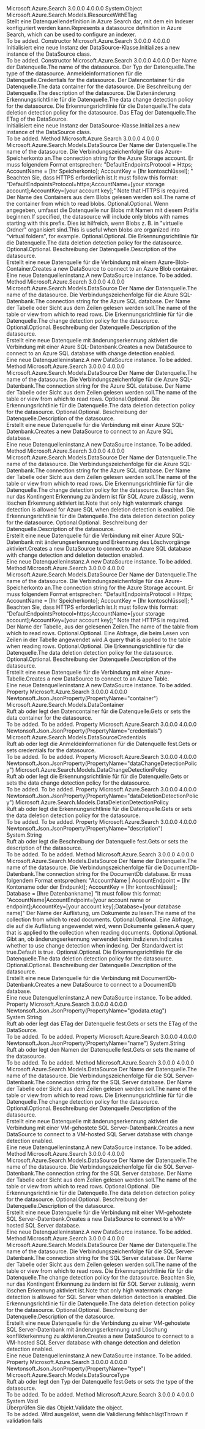 <Type Name="DataSource" FullName="Microsoft.Azure.Search.Models.DataSource">
  <TypeSignature Language="C#" Value="public class DataSource : Microsoft.Azure.Search.Models.IResourceWithETag" />
  <TypeSignature Language="ILAsm" Value=".class public auto ansi beforefieldinit DataSource extends System.Object implements class Microsoft.Azure.Search.Models.IResourceWithETag" />
  <TypeSignature Language="DocId" Value="T:Microsoft.Azure.Search.Models.DataSource" />
  <TypeSignature Language="VB.NET" Value="Public Class DataSource&#xA;Implements IResourceWithETag" />
  <TypeSignature Language="F#" Value="type DataSource = class&#xA;    interface IResourceWithETag" />
  <AssemblyInfo>
    <AssemblyName>Microsoft.Azure.Search</AssemblyName>
    <AssemblyVersion>3.0.0.0</AssemblyVersion>
    <AssemblyVersion>4.0.0.0</AssemblyVersion>
  </AssemblyInfo>
  <Base>
    <BaseTypeName>System.Object</BaseTypeName>
  </Base>
  <Interfaces>
    <Interface>
      <InterfaceName>Microsoft.Azure.Search.Models.IResourceWithETag</InterfaceName>
    </Interface>
  </Interfaces>
  <Docs>
    <summary>
            <span data-ttu-id="09964-101">Stellt eine Datenquellendefinition in Azure Search dar, mit dem ein Indexer konfiguriert werden kann.</span><span class="sxs-lookup"><span data-stu-id="09964-101">Represents a datasource definition in Azure Search, which can be used to configure an indexer.</span></span>
            </summary>
    <remarks>To be added.</remarks>
  </Docs>
  <Members>
    <Member MemberName=".ctor">
      <MemberSignature Language="C#" Value="public DataSource ();" />
      <MemberSignature Language="ILAsm" Value=".method public hidebysig specialname rtspecialname instance void .ctor() cil managed" />
      <MemberSignature Language="DocId" Value="M:Microsoft.Azure.Search.Models.DataSource.#ctor" />
      <MemberSignature Language="VB.NET" Value="Public Sub New ()" />
      <MemberType>Constructor</MemberType>
      <AssemblyInfo>
        <AssemblyName>Microsoft.Azure.Search</AssemblyName>
        <AssemblyVersion>3.0.0.0</AssemblyVersion>
        <AssemblyVersion>4.0.0.0</AssemblyVersion>
      </AssemblyInfo>
      <Parameters />
      <Docs>
        <summary>
            <span data-ttu-id="09964-102">Initialisiert eine neue Instanz der DataSource-Klasse.</span><span class="sxs-lookup"><span data-stu-id="09964-102">Initializes a new instance of the DataSource class.</span></span>
            </summary>
        <remarks>To be added.</remarks>
      </Docs>
    </Member>
    <Member MemberName=".ctor">
      <MemberSignature Language="C#" Value="public DataSource (string name, Microsoft.Azure.Search.Models.DataSourceType type, Microsoft.Azure.Search.Models.DataSourceCredentials credentials, Microsoft.Azure.Search.Models.DataContainer container, string description = null, Microsoft.Azure.Search.Models.DataChangeDetectionPolicy dataChangeDetectionPolicy = null, Microsoft.Azure.Search.Models.DataDeletionDetectionPolicy dataDeletionDetectionPolicy = null, string eTag = null);" />
      <MemberSignature Language="ILAsm" Value=".method public hidebysig specialname rtspecialname instance void .ctor(string name, class Microsoft.Azure.Search.Models.DataSourceType type, class Microsoft.Azure.Search.Models.DataSourceCredentials credentials, class Microsoft.Azure.Search.Models.DataContainer container, string description, class Microsoft.Azure.Search.Models.DataChangeDetectionPolicy dataChangeDetectionPolicy, class Microsoft.Azure.Search.Models.DataDeletionDetectionPolicy dataDeletionDetectionPolicy, string eTag) cil managed" />
      <MemberSignature Language="DocId" Value="M:Microsoft.Azure.Search.Models.DataSource.#ctor(System.String,Microsoft.Azure.Search.Models.DataSourceType,Microsoft.Azure.Search.Models.DataSourceCredentials,Microsoft.Azure.Search.Models.DataContainer,System.String,Microsoft.Azure.Search.Models.DataChangeDetectionPolicy,Microsoft.Azure.Search.Models.DataDeletionDetectionPolicy,System.String)" />
      <MemberSignature Language="F#" Value="new Microsoft.Azure.Search.Models.DataSource : string * Microsoft.Azure.Search.Models.DataSourceType * Microsoft.Azure.Search.Models.DataSourceCredentials * Microsoft.Azure.Search.Models.DataContainer * string * Microsoft.Azure.Search.Models.DataChangeDetectionPolicy * Microsoft.Azure.Search.Models.DataDeletionDetectionPolicy * string -&gt; Microsoft.Azure.Search.Models.DataSource" Usage="new Microsoft.Azure.Search.Models.DataSource (name, type, credentials, container, description, dataChangeDetectionPolicy, dataDeletionDetectionPolicy, eTag)" />
      <MemberType>Constructor</MemberType>
      <AssemblyInfo>
        <AssemblyName>Microsoft.Azure.Search</AssemblyName>
        <AssemblyVersion>3.0.0.0</AssemblyVersion>
        <AssemblyVersion>4.0.0.0</AssemblyVersion>
      </AssemblyInfo>
      <Parameters>
        <Parameter Name="name" Type="System.String" />
        <Parameter Name="type" Type="Microsoft.Azure.Search.Models.DataSourceType" />
        <Parameter Name="credentials" Type="Microsoft.Azure.Search.Models.DataSourceCredentials" />
        <Parameter Name="container" Type="Microsoft.Azure.Search.Models.DataContainer" />
        <Parameter Name="description" Type="System.String" />
        <Parameter Name="dataChangeDetectionPolicy" Type="Microsoft.Azure.Search.Models.DataChangeDetectionPolicy" />
        <Parameter Name="dataDeletionDetectionPolicy" Type="Microsoft.Azure.Search.Models.DataDeletionDetectionPolicy" />
        <Parameter Name="eTag" Type="System.String" />
      </Parameters>
      <Docs>
        <param name="name"><span data-ttu-id="09964-103">Der Name der Datenquelle.</span><span class="sxs-lookup"><span data-stu-id="09964-103">The name of the datasource.</span></span></param>
        <param name="type"><span data-ttu-id="09964-104">Der Typ der Datenquelle.</span><span class="sxs-lookup"><span data-stu-id="09964-104">The type of the datasource.</span></span></param>
        <param name="credentials"><span data-ttu-id="09964-105">Anmeldeinformationen für die Datenquelle.</span><span class="sxs-lookup"><span data-stu-id="09964-105">Credentials for the datasource.</span></span></param>
        <param name="container"><span data-ttu-id="09964-106">Der Datencontainer für die Datenquelle.</span><span class="sxs-lookup"><span data-stu-id="09964-106">The data container for the datasource.</span></span></param>
        <param name="description"><span data-ttu-id="09964-107">Die Beschreibung der Datenquelle.</span><span class="sxs-lookup"><span data-stu-id="09964-107">The description of the datasource.</span></span></param>
        <param name="dataChangeDetectionPolicy"><span data-ttu-id="09964-108">Die Datenänderung Erkennungsrichtlinie für die Datenquelle.</span><span class="sxs-lookup"><span data-stu-id="09964-108">The data change detection policy for the datasource.</span></span></param>
        <param name="dataDeletionDetectionPolicy"><span data-ttu-id="09964-109">Die Erkennungsrichtlinie für die Datenquelle.</span><span class="sxs-lookup"><span data-stu-id="09964-109">The data deletion detection policy for the datasource.</span></span></param>
        <param name="eTag"><span data-ttu-id="09964-110">Das ETag der Datenquelle.</span><span class="sxs-lookup"><span data-stu-id="09964-110">The ETag of the DataSource.</span></span></param>
        <summary>
            <span data-ttu-id="09964-111">Initialisiert eine neue Instanz der DataSource-Klasse.</span><span class="sxs-lookup"><span data-stu-id="09964-111">Initializes a new instance of the DataSource class.</span></span>
            </summary>
        <remarks>To be added.</remarks>
      </Docs>
    </Member>
    <Member MemberName="AzureBlobStorage">
      <MemberSignature Language="C#" Value="public static Microsoft.Azure.Search.Models.DataSource AzureBlobStorage (string name, string storageConnectionString, string containerName, string pathPrefix = null, Microsoft.Azure.Search.Models.DataDeletionDetectionPolicy deletionDetectionPolicy = null, string description = null);" />
      <MemberSignature Language="ILAsm" Value=".method public static hidebysig class Microsoft.Azure.Search.Models.DataSource AzureBlobStorage(string name, string storageConnectionString, string containerName, string pathPrefix, class Microsoft.Azure.Search.Models.DataDeletionDetectionPolicy deletionDetectionPolicy, string description) cil managed" />
      <MemberSignature Language="DocId" Value="M:Microsoft.Azure.Search.Models.DataSource.AzureBlobStorage(System.String,System.String,System.String,System.String,Microsoft.Azure.Search.Models.DataDeletionDetectionPolicy,System.String)" />
      <MemberSignature Language="VB.NET" Value="Public Shared Function AzureBlobStorage (name As String, storageConnectionString As String, containerName As String, Optional pathPrefix As String = null, Optional deletionDetectionPolicy As DataDeletionDetectionPolicy = null, Optional description As String = null) As DataSource" />
      <MemberSignature Language="F#" Value="static member AzureBlobStorage : string * string * string * string * Microsoft.Azure.Search.Models.DataDeletionDetectionPolicy * string -&gt; Microsoft.Azure.Search.Models.DataSource" Usage="Microsoft.Azure.Search.Models.DataSource.AzureBlobStorage (name, storageConnectionString, containerName, pathPrefix, deletionDetectionPolicy, description)" />
      <MemberType>Method</MemberType>
      <AssemblyInfo>
        <AssemblyName>Microsoft.Azure.Search</AssemblyName>
        <AssemblyVersion>3.0.0.0</AssemblyVersion>
        <AssemblyVersion>4.0.0.0</AssemblyVersion>
      </AssemblyInfo>
      <ReturnValue>
        <ReturnType>Microsoft.Azure.Search.Models.DataSource</ReturnType>
      </ReturnValue>
      <Parameters>
        <Parameter Name="name" Type="System.String" />
        <Parameter Name="storageConnectionString" Type="System.String" />
        <Parameter Name="containerName" Type="System.String" />
        <Parameter Name="pathPrefix" Type="System.String" />
        <Parameter Name="deletionDetectionPolicy" Type="Microsoft.Azure.Search.Models.DataDeletionDetectionPolicy" />
        <Parameter Name="description" Type="System.String" />
      </Parameters>
      <Docs>
        <param name="name"><span data-ttu-id="09964-112">Der Name der Datenquelle.</span><span class="sxs-lookup"><span data-stu-id="09964-112">The name of the datasource.</span></span></param>
        <param name="storageConnectionString"><span data-ttu-id="09964-113">Die Verbindungszeichenfolge für das Azure-Speicherkonto an.</span><span class="sxs-lookup"><span data-stu-id="09964-113">The connection string for the Azure Storage account.</span></span> <span data-ttu-id="09964-114">Er muss folgendem Format entsprechen: "DefaultEndpointsProtocol = Https; AccountName = [Ihr Speicherkonto]; AccountKey = [Ihr kontoschlüssel]; " Beachten Sie, dass HTTPS erforderlich ist.</span><span class="sxs-lookup"><span data-stu-id="09964-114">It must follow this format: "DefaultEndpointsProtocol=https;AccountName=[your storage account];AccountKey=[your account key];" Note that HTTPS is required.</span></span></param>
        <param name="containerName"><span data-ttu-id="09964-115">Der Name des Containers aus dem Blobs gelesen werden soll.</span><span class="sxs-lookup"><span data-stu-id="09964-115">The name of the container from which to read blobs.</span></span></param>
        <param name="pathPrefix"><span data-ttu-id="09964-116">Optional.</span><span class="sxs-lookup"><span data-stu-id="09964-116">Optional.</span></span> <span data-ttu-id="09964-117">Wenn angegeben, umfasst die Datenquelle nur Blobs mit Namen mit diesem Präfix beginnen.</span><span class="sxs-lookup"><span data-stu-id="09964-117">If specified, the datasource will include only blobs with names starting with this prefix.</span></span> <span data-ttu-id="09964-118">Dies ist hilfreich, wenn Blobs z. B. in "virtuelle Ordner" organisiert sind.</span><span class="sxs-lookup"><span data-stu-id="09964-118">This is useful when blobs are organized into "virtual folders", for example.</span></span></param>
        <param name="deletionDetectionPolicy"><span data-ttu-id="09964-119">Optional.</span><span class="sxs-lookup"><span data-stu-id="09964-119">Optional.</span></span> <span data-ttu-id="09964-120">Die Erkennungsrichtlinie für die Datenquelle.</span><span class="sxs-lookup"><span data-stu-id="09964-120">The data deletion detection policy for the datasource.</span></span></param>
        <param name="description"><span data-ttu-id="09964-121">Optional.</span><span class="sxs-lookup"><span data-stu-id="09964-121">Optional.</span></span> <span data-ttu-id="09964-122">Beschreibung der Datenquelle.</span><span class="sxs-lookup"><span data-stu-id="09964-122">Description of the datasource.</span></span></param>
        <summary>
            <span data-ttu-id="09964-123">Erstellt eine neue Datenquelle für die Verbindung mit einem Azure-Blob-Container.</span><span class="sxs-lookup"><span data-stu-id="09964-123">Creates a new DataSource to connect to an Azure Blob container.</span></span>
            </summary>
        <returns><span data-ttu-id="09964-124">Eine neue Datenquelleninstanz.</span><span class="sxs-lookup"><span data-stu-id="09964-124">A new DataSource instance.</span></span></returns>
        <remarks>To be added.</remarks>
      </Docs>
    </Member>
    <Member MemberName="AzureSql">
      <MemberSignature Language="C#" Value="public static Microsoft.Azure.Search.Models.DataSource AzureSql (string name, string sqlConnectionString, string tableOrViewName, Microsoft.Azure.Search.Models.DataChangeDetectionPolicy changeDetectionPolicy, string description = null);" />
      <MemberSignature Language="ILAsm" Value=".method public static hidebysig class Microsoft.Azure.Search.Models.DataSource AzureSql(string name, string sqlConnectionString, string tableOrViewName, class Microsoft.Azure.Search.Models.DataChangeDetectionPolicy changeDetectionPolicy, string description) cil managed" />
      <MemberSignature Language="DocId" Value="M:Microsoft.Azure.Search.Models.DataSource.AzureSql(System.String,System.String,System.String,Microsoft.Azure.Search.Models.DataChangeDetectionPolicy,System.String)" />
      <MemberSignature Language="VB.NET" Value="Public Shared Function AzureSql (name As String, sqlConnectionString As String, tableOrViewName As String, changeDetectionPolicy As DataChangeDetectionPolicy, Optional description As String = null) As DataSource" />
      <MemberSignature Language="F#" Value="static member AzureSql : string * string * string * Microsoft.Azure.Search.Models.DataChangeDetectionPolicy * string -&gt; Microsoft.Azure.Search.Models.DataSource" Usage="Microsoft.Azure.Search.Models.DataSource.AzureSql (name, sqlConnectionString, tableOrViewName, changeDetectionPolicy, description)" />
      <MemberType>Method</MemberType>
      <AssemblyInfo>
        <AssemblyName>Microsoft.Azure.Search</AssemblyName>
        <AssemblyVersion>3.0.0.0</AssemblyVersion>
        <AssemblyVersion>4.0.0.0</AssemblyVersion>
      </AssemblyInfo>
      <ReturnValue>
        <ReturnType>Microsoft.Azure.Search.Models.DataSource</ReturnType>
      </ReturnValue>
      <Parameters>
        <Parameter Name="name" Type="System.String" />
        <Parameter Name="sqlConnectionString" Type="System.String" />
        <Parameter Name="tableOrViewName" Type="System.String" />
        <Parameter Name="changeDetectionPolicy" Type="Microsoft.Azure.Search.Models.DataChangeDetectionPolicy" />
        <Parameter Name="description" Type="System.String" />
      </Parameters>
      <Docs>
        <param name="name"><span data-ttu-id="09964-125">Der Name der Datenquelle.</span><span class="sxs-lookup"><span data-stu-id="09964-125">The name of the datasource.</span></span></param>
        <param name="sqlConnectionString"><span data-ttu-id="09964-126">Die Verbindungszeichenfolge für die Azure SQL-Datenbank.</span><span class="sxs-lookup"><span data-stu-id="09964-126">The connection string for the Azure SQL database.</span></span></param>
        <param name="tableOrViewName"><span data-ttu-id="09964-127">Der Name der Tabelle oder Sicht aus dem Zeilen gelesen werden soll.</span><span class="sxs-lookup"><span data-stu-id="09964-127">The name of the table or view from which to read rows.</span></span></param>
        <param name="changeDetectionPolicy"><span data-ttu-id="09964-128">Die Erkennungsrichtlinie für für die Datenquelle.</span><span class="sxs-lookup"><span data-stu-id="09964-128">The change detection policy for the datasource.</span></span></param>
        <param name="description"><span data-ttu-id="09964-129">Optional.</span><span class="sxs-lookup"><span data-stu-id="09964-129">Optional.</span></span> <span data-ttu-id="09964-130">Beschreibung der Datenquelle.</span><span class="sxs-lookup"><span data-stu-id="09964-130">Description of the datasource.</span></span></param>
        <summary>
            <span data-ttu-id="09964-131">Erstellt eine neue Datenquelle mit änderungserkennung aktiviert die Verbindung mit einer Azure SQL-Datenbank.</span><span class="sxs-lookup"><span data-stu-id="09964-131">Creates a new DataSource to connect to an Azure SQL database with change detection enabled.</span></span>
            </summary>
        <returns><span data-ttu-id="09964-132">Eine neue Datenquelleninstanz.</span><span class="sxs-lookup"><span data-stu-id="09964-132">A new DataSource instance.</span></span></returns>
        <remarks>To be added.</remarks>
      </Docs>
    </Member>
    <Member MemberName="AzureSql">
      <MemberSignature Language="C#" Value="public static Microsoft.Azure.Search.Models.DataSource AzureSql (string name, string sqlConnectionString, string tableOrViewName, Microsoft.Azure.Search.Models.DataDeletionDetectionPolicy deletionDetectionPolicy = null, string description = null);" />
      <MemberSignature Language="ILAsm" Value=".method public static hidebysig class Microsoft.Azure.Search.Models.DataSource AzureSql(string name, string sqlConnectionString, string tableOrViewName, class Microsoft.Azure.Search.Models.DataDeletionDetectionPolicy deletionDetectionPolicy, string description) cil managed" />
      <MemberSignature Language="DocId" Value="M:Microsoft.Azure.Search.Models.DataSource.AzureSql(System.String,System.String,System.String,Microsoft.Azure.Search.Models.DataDeletionDetectionPolicy,System.String)" />
      <MemberSignature Language="VB.NET" Value="Public Shared Function AzureSql (name As String, sqlConnectionString As String, tableOrViewName As String, Optional deletionDetectionPolicy As DataDeletionDetectionPolicy = null, Optional description As String = null) As DataSource" />
      <MemberSignature Language="F#" Value="static member AzureSql : string * string * string * Microsoft.Azure.Search.Models.DataDeletionDetectionPolicy * string -&gt; Microsoft.Azure.Search.Models.DataSource" Usage="Microsoft.Azure.Search.Models.DataSource.AzureSql (name, sqlConnectionString, tableOrViewName, deletionDetectionPolicy, description)" />
      <MemberType>Method</MemberType>
      <AssemblyInfo>
        <AssemblyName>Microsoft.Azure.Search</AssemblyName>
        <AssemblyVersion>3.0.0.0</AssemblyVersion>
        <AssemblyVersion>4.0.0.0</AssemblyVersion>
      </AssemblyInfo>
      <ReturnValue>
        <ReturnType>Microsoft.Azure.Search.Models.DataSource</ReturnType>
      </ReturnValue>
      <Parameters>
        <Parameter Name="name" Type="System.String" />
        <Parameter Name="sqlConnectionString" Type="System.String" />
        <Parameter Name="tableOrViewName" Type="System.String" />
        <Parameter Name="deletionDetectionPolicy" Type="Microsoft.Azure.Search.Models.DataDeletionDetectionPolicy" />
        <Parameter Name="description" Type="System.String" />
      </Parameters>
      <Docs>
        <param name="name"><span data-ttu-id="09964-133">Der Name der Datenquelle.</span><span class="sxs-lookup"><span data-stu-id="09964-133">The name of the datasource.</span></span></param>
        <param name="sqlConnectionString"><span data-ttu-id="09964-134">Die Verbindungszeichenfolge für die Azure SQL-Datenbank.</span><span class="sxs-lookup"><span data-stu-id="09964-134">The connection string for the Azure SQL database.</span></span></param>
        <param name="tableOrViewName"><span data-ttu-id="09964-135">Der Name der Tabelle oder Sicht aus dem Zeilen gelesen werden soll.</span><span class="sxs-lookup"><span data-stu-id="09964-135">The name of the table or view from which to read rows.</span></span></param>
        <param name="deletionDetectionPolicy"><span data-ttu-id="09964-136">Optional.</span><span class="sxs-lookup"><span data-stu-id="09964-136">Optional.</span></span> <span data-ttu-id="09964-137">Die Erkennungsrichtlinie für die Datenquelle.</span><span class="sxs-lookup"><span data-stu-id="09964-137">The data deletion detection policy for the datasource.</span></span></param>
        <param name="description"><span data-ttu-id="09964-138">Optional.</span><span class="sxs-lookup"><span data-stu-id="09964-138">Optional.</span></span> <span data-ttu-id="09964-139">Beschreibung der Datenquelle.</span><span class="sxs-lookup"><span data-stu-id="09964-139">Description of the datasource.</span></span></param>
        <summary>
            <span data-ttu-id="09964-140">Erstellt eine neue Datenquelle für die Verbindung mit einer Azure SQL-Datenbank.</span><span class="sxs-lookup"><span data-stu-id="09964-140">Creates a new DataSource to connect to an Azure SQL database.</span></span>
            </summary>
        <returns><span data-ttu-id="09964-141">Eine neue Datenquelleninstanz.</span><span class="sxs-lookup"><span data-stu-id="09964-141">A new DataSource instance.</span></span></returns>
        <remarks>To be added.</remarks>
      </Docs>
    </Member>
    <Member MemberName="AzureSql">
      <MemberSignature Language="C#" Value="public static Microsoft.Azure.Search.Models.DataSource AzureSql (string name, string sqlConnectionString, string tableOrViewName, Microsoft.Azure.Search.Models.HighWaterMarkChangeDetectionPolicy changeDetectionPolicy, Microsoft.Azure.Search.Models.DataDeletionDetectionPolicy deletionDetectionPolicy, string description = null);" />
      <MemberSignature Language="ILAsm" Value=".method public static hidebysig class Microsoft.Azure.Search.Models.DataSource AzureSql(string name, string sqlConnectionString, string tableOrViewName, class Microsoft.Azure.Search.Models.HighWaterMarkChangeDetectionPolicy changeDetectionPolicy, class Microsoft.Azure.Search.Models.DataDeletionDetectionPolicy deletionDetectionPolicy, string description) cil managed" />
      <MemberSignature Language="DocId" Value="M:Microsoft.Azure.Search.Models.DataSource.AzureSql(System.String,System.String,System.String,Microsoft.Azure.Search.Models.HighWaterMarkChangeDetectionPolicy,Microsoft.Azure.Search.Models.DataDeletionDetectionPolicy,System.String)" />
      <MemberSignature Language="VB.NET" Value="Public Shared Function AzureSql (name As String, sqlConnectionString As String, tableOrViewName As String, changeDetectionPolicy As HighWaterMarkChangeDetectionPolicy, deletionDetectionPolicy As DataDeletionDetectionPolicy, Optional description As String = null) As DataSource" />
      <MemberSignature Language="F#" Value="static member AzureSql : string * string * string * Microsoft.Azure.Search.Models.HighWaterMarkChangeDetectionPolicy * Microsoft.Azure.Search.Models.DataDeletionDetectionPolicy * string -&gt; Microsoft.Azure.Search.Models.DataSource" Usage="Microsoft.Azure.Search.Models.DataSource.AzureSql (name, sqlConnectionString, tableOrViewName, changeDetectionPolicy, deletionDetectionPolicy, description)" />
      <MemberType>Method</MemberType>
      <AssemblyInfo>
        <AssemblyName>Microsoft.Azure.Search</AssemblyName>
        <AssemblyVersion>3.0.0.0</AssemblyVersion>
        <AssemblyVersion>4.0.0.0</AssemblyVersion>
      </AssemblyInfo>
      <ReturnValue>
        <ReturnType>Microsoft.Azure.Search.Models.DataSource</ReturnType>
      </ReturnValue>
      <Parameters>
        <Parameter Name="name" Type="System.String" />
        <Parameter Name="sqlConnectionString" Type="System.String" />
        <Parameter Name="tableOrViewName" Type="System.String" />
        <Parameter Name="changeDetectionPolicy" Type="Microsoft.Azure.Search.Models.HighWaterMarkChangeDetectionPolicy" />
        <Parameter Name="deletionDetectionPolicy" Type="Microsoft.Azure.Search.Models.DataDeletionDetectionPolicy" />
        <Parameter Name="description" Type="System.String" />
      </Parameters>
      <Docs>
        <param name="name"><span data-ttu-id="09964-142">Der Name der Datenquelle.</span><span class="sxs-lookup"><span data-stu-id="09964-142">The name of the datasource.</span></span></param>
        <param name="sqlConnectionString"><span data-ttu-id="09964-143">Die Verbindungszeichenfolge für die Azure SQL-Datenbank.</span><span class="sxs-lookup"><span data-stu-id="09964-143">The connection string for the Azure SQL database.</span></span></param>
        <param name="tableOrViewName"><span data-ttu-id="09964-144">Der Name der Tabelle oder Sicht aus dem Zeilen gelesen werden soll.</span><span class="sxs-lookup"><span data-stu-id="09964-144">The name of the table or view from which to read rows.</span></span></param>
        <param name="changeDetectionPolicy"><span data-ttu-id="09964-145">Die Erkennungsrichtlinie für für die Datenquelle.</span><span class="sxs-lookup"><span data-stu-id="09964-145">The change detection policy for the datasource.</span></span> <span data-ttu-id="09964-146">Beachten Sie, nur das Kontingent Erkennung zu ändern ist für SQL Azure zulässig, wenn löschen Erkennung aktiviert ist.</span><span class="sxs-lookup"><span data-stu-id="09964-146">Note that only high watermark change detection is allowed for Azure SQL when deletion detection is enabled.</span></span></param>
        <param name="deletionDetectionPolicy"><span data-ttu-id="09964-147">Die Erkennungsrichtlinie für die Datenquelle.</span><span class="sxs-lookup"><span data-stu-id="09964-147">The data deletion detection policy for the datasource.</span></span></param>
        <param name="description"><span data-ttu-id="09964-148">Optional.</span><span class="sxs-lookup"><span data-stu-id="09964-148">Optional.</span></span> <span data-ttu-id="09964-149">Beschreibung der Datenquelle.</span><span class="sxs-lookup"><span data-stu-id="09964-149">Description of the datasource.</span></span></param>
        <summary>
            <span data-ttu-id="09964-150">Erstellt eine neue Datenquelle für die Verbindung mit einer Azure SQL-Datenbank mit änderungserkennung und Erkennung des Löschvorgänge aktiviert.</span><span class="sxs-lookup"><span data-stu-id="09964-150">Creates a new DataSource to connect to an Azure SQL database with change detection and deletion detection enabled.</span></span>
            </summary>
        <returns><span data-ttu-id="09964-151">Eine neue Datenquelleninstanz.</span><span class="sxs-lookup"><span data-stu-id="09964-151">A new DataSource instance.</span></span></returns>
        <remarks>To be added.</remarks>
      </Docs>
    </Member>
    <Member MemberName="AzureTableStorage">
      <MemberSignature Language="C#" Value="public static Microsoft.Azure.Search.Models.DataSource AzureTableStorage (string name, string storageConnectionString, string tableName, string query = null, Microsoft.Azure.Search.Models.DataDeletionDetectionPolicy deletionDetectionPolicy = null, string description = null);" />
      <MemberSignature Language="ILAsm" Value=".method public static hidebysig class Microsoft.Azure.Search.Models.DataSource AzureTableStorage(string name, string storageConnectionString, string tableName, string query, class Microsoft.Azure.Search.Models.DataDeletionDetectionPolicy deletionDetectionPolicy, string description) cil managed" />
      <MemberSignature Language="DocId" Value="M:Microsoft.Azure.Search.Models.DataSource.AzureTableStorage(System.String,System.String,System.String,System.String,Microsoft.Azure.Search.Models.DataDeletionDetectionPolicy,System.String)" />
      <MemberSignature Language="VB.NET" Value="Public Shared Function AzureTableStorage (name As String, storageConnectionString As String, tableName As String, Optional query As String = null, Optional deletionDetectionPolicy As DataDeletionDetectionPolicy = null, Optional description As String = null) As DataSource" />
      <MemberSignature Language="F#" Value="static member AzureTableStorage : string * string * string * string * Microsoft.Azure.Search.Models.DataDeletionDetectionPolicy * string -&gt; Microsoft.Azure.Search.Models.DataSource" Usage="Microsoft.Azure.Search.Models.DataSource.AzureTableStorage (name, storageConnectionString, tableName, query, deletionDetectionPolicy, description)" />
      <MemberType>Method</MemberType>
      <AssemblyInfo>
        <AssemblyName>Microsoft.Azure.Search</AssemblyName>
        <AssemblyVersion>3.0.0.0</AssemblyVersion>
        <AssemblyVersion>4.0.0.0</AssemblyVersion>
      </AssemblyInfo>
      <ReturnValue>
        <ReturnType>Microsoft.Azure.Search.Models.DataSource</ReturnType>
      </ReturnValue>
      <Parameters>
        <Parameter Name="name" Type="System.String" />
        <Parameter Name="storageConnectionString" Type="System.String" />
        <Parameter Name="tableName" Type="System.String" />
        <Parameter Name="query" Type="System.String" />
        <Parameter Name="deletionDetectionPolicy" Type="Microsoft.Azure.Search.Models.DataDeletionDetectionPolicy" />
        <Parameter Name="description" Type="System.String" />
      </Parameters>
      <Docs>
        <param name="name"><span data-ttu-id="09964-152">Der Name der Datenquelle.</span><span class="sxs-lookup"><span data-stu-id="09964-152">The name of the datasource.</span></span></param>
        <param name="storageConnectionString"><span data-ttu-id="09964-153">Die Verbindungszeichenfolge für das Azure-Speicherkonto an.</span><span class="sxs-lookup"><span data-stu-id="09964-153">The connection string for the Azure Storage account.</span></span> <span data-ttu-id="09964-154">Er muss folgendem Format entsprechen: "DefaultEndpointsProtocol = Https; AccountName = [Ihr Speicherkonto]; AccountKey = [Ihr kontoschlüssel]; " Beachten Sie, dass HTTPS erforderlich ist.</span><span class="sxs-lookup"><span data-stu-id="09964-154">It must follow this format: "DefaultEndpointsProtocol=https;AccountName=[your storage account];AccountKey=[your account key];" Note that HTTPS is required.</span></span></param>
        <param name="tableName"><span data-ttu-id="09964-155">Der Name der Tabelle, aus der gelesenen Zeilen.</span><span class="sxs-lookup"><span data-stu-id="09964-155">The name of the table from which to read rows.</span></span></param>
        <param name="query"><span data-ttu-id="09964-156">Optional.</span><span class="sxs-lookup"><span data-stu-id="09964-156">Optional.</span></span> <span data-ttu-id="09964-157">Eine Abfrage, die beim Lesen von Zeilen in der Tabelle angewendet wird.</span><span class="sxs-lookup"><span data-stu-id="09964-157">A query that is applied to the table when reading rows.</span></span></param>
        <param name="deletionDetectionPolicy"><span data-ttu-id="09964-158">Optional.</span><span class="sxs-lookup"><span data-stu-id="09964-158">Optional.</span></span> <span data-ttu-id="09964-159">Die Erkennungsrichtlinie für die Datenquelle.</span><span class="sxs-lookup"><span data-stu-id="09964-159">The data deletion detection policy for the datasource.</span></span></param>
        <param name="description"><span data-ttu-id="09964-160">Optional.</span><span class="sxs-lookup"><span data-stu-id="09964-160">Optional.</span></span> <span data-ttu-id="09964-161">Beschreibung der Datenquelle.</span><span class="sxs-lookup"><span data-stu-id="09964-161">Description of the datasource.</span></span></param>
        <summary>
            <span data-ttu-id="09964-162">Erstellt eine neue Datenquelle für die Verbindung mit einer Azure-Tabelle.</span><span class="sxs-lookup"><span data-stu-id="09964-162">Creates a new DataSource to connect to an Azure Table.</span></span>
            </summary>
        <returns><span data-ttu-id="09964-163">Eine neue Datenquelleninstanz.</span><span class="sxs-lookup"><span data-stu-id="09964-163">A new DataSource instance.</span></span></returns>
        <remarks>To be added.</remarks>
      </Docs>
    </Member>
    <Member MemberName="Container">
      <MemberSignature Language="C#" Value="public Microsoft.Azure.Search.Models.DataContainer Container { get; set; }" />
      <MemberSignature Language="ILAsm" Value=".property instance class Microsoft.Azure.Search.Models.DataContainer Container" />
      <MemberSignature Language="DocId" Value="P:Microsoft.Azure.Search.Models.DataSource.Container" />
      <MemberSignature Language="VB.NET" Value="Public Property Container As DataContainer" />
      <MemberSignature Language="F#" Value="member this.Container : Microsoft.Azure.Search.Models.DataContainer with get, set" Usage="Microsoft.Azure.Search.Models.DataSource.Container" />
      <MemberType>Property</MemberType>
      <AssemblyInfo>
        <AssemblyName>Microsoft.Azure.Search</AssemblyName>
        <AssemblyVersion>3.0.0.0</AssemblyVersion>
        <AssemblyVersion>4.0.0.0</AssemblyVersion>
      </AssemblyInfo>
      <Attributes>
        <Attribute>
          <AttributeName>Newtonsoft.Json.JsonProperty(PropertyName="container")</AttributeName>
        </Attribute>
      </Attributes>
      <ReturnValue>
        <ReturnType>Microsoft.Azure.Search.Models.DataContainer</ReturnType>
      </ReturnValue>
      <Docs>
        <summary>
            <span data-ttu-id="09964-164">Ruft ab oder legt den Datencontainer für die Datenquelle.</span><span class="sxs-lookup"><span data-stu-id="09964-164">Gets or sets the data container for the datasource.</span></span>
            </summary>
        <value>To be added.</value>
        <remarks>To be added.</remarks>
      </Docs>
    </Member>
    <Member MemberName="Credentials">
      <MemberSignature Language="C#" Value="public Microsoft.Azure.Search.Models.DataSourceCredentials Credentials { get; set; }" />
      <MemberSignature Language="ILAsm" Value=".property instance class Microsoft.Azure.Search.Models.DataSourceCredentials Credentials" />
      <MemberSignature Language="DocId" Value="P:Microsoft.Azure.Search.Models.DataSource.Credentials" />
      <MemberSignature Language="VB.NET" Value="Public Property Credentials As DataSourceCredentials" />
      <MemberSignature Language="F#" Value="member this.Credentials : Microsoft.Azure.Search.Models.DataSourceCredentials with get, set" Usage="Microsoft.Azure.Search.Models.DataSource.Credentials" />
      <MemberType>Property</MemberType>
      <AssemblyInfo>
        <AssemblyName>Microsoft.Azure.Search</AssemblyName>
        <AssemblyVersion>3.0.0.0</AssemblyVersion>
        <AssemblyVersion>4.0.0.0</AssemblyVersion>
      </AssemblyInfo>
      <Attributes>
        <Attribute>
          <AttributeName>Newtonsoft.Json.JsonProperty(PropertyName="credentials")</AttributeName>
        </Attribute>
      </Attributes>
      <ReturnValue>
        <ReturnType>Microsoft.Azure.Search.Models.DataSourceCredentials</ReturnType>
      </ReturnValue>
      <Docs>
        <summary>
            <span data-ttu-id="09964-165">Ruft ab oder legt die Anmeldeinformationen für die Datenquelle fest.</span><span class="sxs-lookup"><span data-stu-id="09964-165">Gets or sets credentials for the datasource.</span></span>
            </summary>
        <value>To be added.</value>
        <remarks>To be added.</remarks>
      </Docs>
    </Member>
    <Member MemberName="DataChangeDetectionPolicy">
      <MemberSignature Language="C#" Value="public Microsoft.Azure.Search.Models.DataChangeDetectionPolicy DataChangeDetectionPolicy { get; set; }" />
      <MemberSignature Language="ILAsm" Value=".property instance class Microsoft.Azure.Search.Models.DataChangeDetectionPolicy DataChangeDetectionPolicy" />
      <MemberSignature Language="DocId" Value="P:Microsoft.Azure.Search.Models.DataSource.DataChangeDetectionPolicy" />
      <MemberSignature Language="VB.NET" Value="Public Property DataChangeDetectionPolicy As DataChangeDetectionPolicy" />
      <MemberSignature Language="F#" Value="member this.DataChangeDetectionPolicy : Microsoft.Azure.Search.Models.DataChangeDetectionPolicy with get, set" Usage="Microsoft.Azure.Search.Models.DataSource.DataChangeDetectionPolicy" />
      <MemberType>Property</MemberType>
      <AssemblyInfo>
        <AssemblyName>Microsoft.Azure.Search</AssemblyName>
        <AssemblyVersion>3.0.0.0</AssemblyVersion>
        <AssemblyVersion>4.0.0.0</AssemblyVersion>
      </AssemblyInfo>
      <Attributes>
        <Attribute>
          <AttributeName>Newtonsoft.Json.JsonProperty(PropertyName="dataChangeDetectionPolicy")</AttributeName>
        </Attribute>
      </Attributes>
      <ReturnValue>
        <ReturnType>Microsoft.Azure.Search.Models.DataChangeDetectionPolicy</ReturnType>
      </ReturnValue>
      <Docs>
        <summary>
            <span data-ttu-id="09964-166">Ruft ab oder legt die Erkennungsrichtlinie für für die Datenquelle.</span><span class="sxs-lookup"><span data-stu-id="09964-166">Gets or sets the data change detection policy for the datasource.</span></span>
            </summary>
        <value>To be added.</value>
        <remarks>To be added.</remarks>
      </Docs>
    </Member>
    <Member MemberName="DataDeletionDetectionPolicy">
      <MemberSignature Language="C#" Value="public Microsoft.Azure.Search.Models.DataDeletionDetectionPolicy DataDeletionDetectionPolicy { get; set; }" />
      <MemberSignature Language="ILAsm" Value=".property instance class Microsoft.Azure.Search.Models.DataDeletionDetectionPolicy DataDeletionDetectionPolicy" />
      <MemberSignature Language="DocId" Value="P:Microsoft.Azure.Search.Models.DataSource.DataDeletionDetectionPolicy" />
      <MemberSignature Language="VB.NET" Value="Public Property DataDeletionDetectionPolicy As DataDeletionDetectionPolicy" />
      <MemberSignature Language="F#" Value="member this.DataDeletionDetectionPolicy : Microsoft.Azure.Search.Models.DataDeletionDetectionPolicy with get, set" Usage="Microsoft.Azure.Search.Models.DataSource.DataDeletionDetectionPolicy" />
      <MemberType>Property</MemberType>
      <AssemblyInfo>
        <AssemblyName>Microsoft.Azure.Search</AssemblyName>
        <AssemblyVersion>3.0.0.0</AssemblyVersion>
        <AssemblyVersion>4.0.0.0</AssemblyVersion>
      </AssemblyInfo>
      <Attributes>
        <Attribute>
          <AttributeName>Newtonsoft.Json.JsonProperty(PropertyName="dataDeletionDetectionPolicy")</AttributeName>
        </Attribute>
      </Attributes>
      <ReturnValue>
        <ReturnType>Microsoft.Azure.Search.Models.DataDeletionDetectionPolicy</ReturnType>
      </ReturnValue>
      <Docs>
        <summary>
            <span data-ttu-id="09964-167">Ruft ab oder legt die Erkennungsrichtlinie für die Datenquelle.</span><span class="sxs-lookup"><span data-stu-id="09964-167">Gets or sets the data deletion detection policy for the datasource.</span></span>
            </summary>
        <value>To be added.</value>
        <remarks>To be added.</remarks>
      </Docs>
    </Member>
    <Member MemberName="Description">
      <MemberSignature Language="C#" Value="public string Description { get; set; }" />
      <MemberSignature Language="ILAsm" Value=".property instance string Description" />
      <MemberSignature Language="DocId" Value="P:Microsoft.Azure.Search.Models.DataSource.Description" />
      <MemberSignature Language="VB.NET" Value="Public Property Description As String" />
      <MemberSignature Language="F#" Value="member this.Description : string with get, set" Usage="Microsoft.Azure.Search.Models.DataSource.Description" />
      <MemberType>Property</MemberType>
      <AssemblyInfo>
        <AssemblyName>Microsoft.Azure.Search</AssemblyName>
        <AssemblyVersion>3.0.0.0</AssemblyVersion>
        <AssemblyVersion>4.0.0.0</AssemblyVersion>
      </AssemblyInfo>
      <Attributes>
        <Attribute>
          <AttributeName>Newtonsoft.Json.JsonProperty(PropertyName="description")</AttributeName>
        </Attribute>
      </Attributes>
      <ReturnValue>
        <ReturnType>System.String</ReturnType>
      </ReturnValue>
      <Docs>
        <summary>
            <span data-ttu-id="09964-168">Ruft ab oder legt die Beschreibung der Datenquelle fest.</span><span class="sxs-lookup"><span data-stu-id="09964-168">Gets or sets the description of the datasource.</span></span>
            </summary>
        <value>To be added.</value>
        <remarks>To be added.</remarks>
      </Docs>
    </Member>
    <Member MemberName="DocumentDb">
      <MemberSignature Language="C#" Value="public static Microsoft.Azure.Search.Models.DataSource DocumentDb (string name, string documentDbConnectionString, string collectionName, string query = null, bool useChangeDetection = true, Microsoft.Azure.Search.Models.DataDeletionDetectionPolicy deletionDetectionPolicy = null, string description = null);" />
      <MemberSignature Language="ILAsm" Value=".method public static hidebysig class Microsoft.Azure.Search.Models.DataSource DocumentDb(string name, string documentDbConnectionString, string collectionName, string query, bool useChangeDetection, class Microsoft.Azure.Search.Models.DataDeletionDetectionPolicy deletionDetectionPolicy, string description) cil managed" />
      <MemberSignature Language="DocId" Value="M:Microsoft.Azure.Search.Models.DataSource.DocumentDb(System.String,System.String,System.String,System.String,System.Boolean,Microsoft.Azure.Search.Models.DataDeletionDetectionPolicy,System.String)" />
      <MemberSignature Language="VB.NET" Value="Public Shared Function DocumentDb (name As String, documentDbConnectionString As String, collectionName As String, Optional query As String = null, Optional useChangeDetection As Boolean = true, Optional deletionDetectionPolicy As DataDeletionDetectionPolicy = null, Optional description As String = null) As DataSource" />
      <MemberSignature Language="F#" Value="static member DocumentDb : string * string * string * string * bool * Microsoft.Azure.Search.Models.DataDeletionDetectionPolicy * string -&gt; Microsoft.Azure.Search.Models.DataSource" Usage="Microsoft.Azure.Search.Models.DataSource.DocumentDb (name, documentDbConnectionString, collectionName, query, useChangeDetection, deletionDetectionPolicy, description)" />
      <MemberType>Method</MemberType>
      <AssemblyInfo>
        <AssemblyName>Microsoft.Azure.Search</AssemblyName>
        <AssemblyVersion>3.0.0.0</AssemblyVersion>
        <AssemblyVersion>4.0.0.0</AssemblyVersion>
      </AssemblyInfo>
      <ReturnValue>
        <ReturnType>Microsoft.Azure.Search.Models.DataSource</ReturnType>
      </ReturnValue>
      <Parameters>
        <Parameter Name="name" Type="System.String" />
        <Parameter Name="documentDbConnectionString" Type="System.String" />
        <Parameter Name="collectionName" Type="System.String" />
        <Parameter Name="query" Type="System.String" />
        <Parameter Name="useChangeDetection" Type="System.Boolean" />
        <Parameter Name="deletionDetectionPolicy" Type="Microsoft.Azure.Search.Models.DataDeletionDetectionPolicy" />
        <Parameter Name="description" Type="System.String" />
      </Parameters>
      <Docs>
        <param name="name"><span data-ttu-id="09964-169">Der Name der Datenquelle.</span><span class="sxs-lookup"><span data-stu-id="09964-169">The name of the datasource.</span></span></param>
        <param name="documentDbConnectionString"><span data-ttu-id="09964-170">Die Verbindungszeichenfolge für die DocumentDb-Datenbank.</span><span class="sxs-lookup"><span data-stu-id="09964-170">The connection string for the DocumentDb database.</span></span> <span data-ttu-id="09964-171">Er muss folgendem Format entsprechen: "AccountName | AccountEndpoint = [Ihr Kontoname oder der Endpunkt]; AccountKey = [Ihr kontoschlüssel]; Database = [Ihre Datenbankname] "</span><span class="sxs-lookup"><span data-stu-id="09964-171">It must follow this format: "AccountName|AccountEndpoint=[your account name or endpoint];AccountKey=[your account key];Database=[your database name]"</span></span></param>
        <param name="collectionName"><span data-ttu-id="09964-172">Der Name der Auflistung, um Dokumente zu lesen.</span><span class="sxs-lookup"><span data-stu-id="09964-172">The name of the collection from which to read documents.</span></span></param>
        <param name="query"><span data-ttu-id="09964-173">Optional.</span><span class="sxs-lookup"><span data-stu-id="09964-173">Optional.</span></span> <span data-ttu-id="09964-174">Eine Abfrage, die auf die Auflistung angewendet wird, wenn Dokumente gelesen.</span><span class="sxs-lookup"><span data-stu-id="09964-174">A query that is applied to the collection when reading documents.</span></span></param>
        <param name="useChangeDetection"><span data-ttu-id="09964-175">Optional.</span><span class="sxs-lookup"><span data-stu-id="09964-175">Optional.</span></span> <span data-ttu-id="09964-176">Gibt an, ob änderungserkennung verwendet beim indizieren.</span><span class="sxs-lookup"><span data-stu-id="09964-176">Indicates whether to use change detection when indexing.</span></span> <span data-ttu-id="09964-177">Der Standardwert ist true.</span><span class="sxs-lookup"><span data-stu-id="09964-177">Default is true.</span></span></param>
        <param name="deletionDetectionPolicy"><span data-ttu-id="09964-178">Optional.</span><span class="sxs-lookup"><span data-stu-id="09964-178">Optional.</span></span> <span data-ttu-id="09964-179">Die Erkennungsrichtlinie für die Datenquelle.</span><span class="sxs-lookup"><span data-stu-id="09964-179">The data deletion detection policy for the datasource.</span></span></param>
        <param name="description"><span data-ttu-id="09964-180">Optional.</span><span class="sxs-lookup"><span data-stu-id="09964-180">Optional.</span></span> <span data-ttu-id="09964-181">Beschreibung der Datenquelle.</span><span class="sxs-lookup"><span data-stu-id="09964-181">Description of the datasource.</span></span></param>
        <summary>
            <span data-ttu-id="09964-182">Erstellt eine neue Datenquelle für die Verbindung mit DocumentDb-Datenbank.</span><span class="sxs-lookup"><span data-stu-id="09964-182">Creates a new DataSource to connect to a DocumentDb database.</span></span>
            </summary>
        <returns><span data-ttu-id="09964-183">Eine neue Datenquelleninstanz.</span><span class="sxs-lookup"><span data-stu-id="09964-183">A new DataSource instance.</span></span></returns>
        <remarks>To be added.</remarks>
      </Docs>
    </Member>
    <Member MemberName="ETag">
      <MemberSignature Language="C#" Value="public string ETag { get; set; }" />
      <MemberSignature Language="ILAsm" Value=".property instance string ETag" />
      <MemberSignature Language="DocId" Value="P:Microsoft.Azure.Search.Models.DataSource.ETag" />
      <MemberSignature Language="VB.NET" Value="Public Property ETag As String" />
      <MemberSignature Language="F#" Value="member this.ETag : string with get, set" Usage="Microsoft.Azure.Search.Models.DataSource.ETag" />
      <MemberType>Property</MemberType>
      <AssemblyInfo>
        <AssemblyName>Microsoft.Azure.Search</AssemblyName>
        <AssemblyVersion>3.0.0.0</AssemblyVersion>
        <AssemblyVersion>4.0.0.0</AssemblyVersion>
      </AssemblyInfo>
      <Attributes>
        <Attribute>
          <AttributeName>Newtonsoft.Json.JsonProperty(PropertyName="@odata.etag")</AttributeName>
        </Attribute>
      </Attributes>
      <ReturnValue>
        <ReturnType>System.String</ReturnType>
      </ReturnValue>
      <Docs>
        <summary>
            <span data-ttu-id="09964-184">Ruft ab oder legt das ETag der Datenquelle fest.</span><span class="sxs-lookup"><span data-stu-id="09964-184">Gets or sets the ETag of the DataSource.</span></span>
            </summary>
        <value>To be added.</value>
        <remarks>To be added.</remarks>
      </Docs>
    </Member>
    <Member MemberName="Name">
      <MemberSignature Language="C#" Value="public string Name { get; set; }" />
      <MemberSignature Language="ILAsm" Value=".property instance string Name" />
      <MemberSignature Language="DocId" Value="P:Microsoft.Azure.Search.Models.DataSource.Name" />
      <MemberSignature Language="VB.NET" Value="Public Property Name As String" />
      <MemberSignature Language="F#" Value="member this.Name : string with get, set" Usage="Microsoft.Azure.Search.Models.DataSource.Name" />
      <MemberType>Property</MemberType>
      <AssemblyInfo>
        <AssemblyName>Microsoft.Azure.Search</AssemblyName>
        <AssemblyVersion>3.0.0.0</AssemblyVersion>
        <AssemblyVersion>4.0.0.0</AssemblyVersion>
      </AssemblyInfo>
      <Attributes>
        <Attribute>
          <AttributeName>Newtonsoft.Json.JsonProperty(PropertyName="name")</AttributeName>
        </Attribute>
      </Attributes>
      <ReturnValue>
        <ReturnType>System.String</ReturnType>
      </ReturnValue>
      <Docs>
        <summary>
            <span data-ttu-id="09964-185">Ruft ab oder legt den Namen der Datenquelle fest.</span><span class="sxs-lookup"><span data-stu-id="09964-185">Gets or sets the name of the datasource.</span></span>
            </summary>
        <value>To be added.</value>
        <remarks>To be added.</remarks>
      </Docs>
    </Member>
    <Member MemberName="SqlServerOnAzureVM">
      <MemberSignature Language="C#" Value="public static Microsoft.Azure.Search.Models.DataSource SqlServerOnAzureVM (string name, string sqlConnectionString, string tableOrViewName, Microsoft.Azure.Search.Models.DataChangeDetectionPolicy changeDetectionPolicy, string description = null);" />
      <MemberSignature Language="ILAsm" Value=".method public static hidebysig class Microsoft.Azure.Search.Models.DataSource SqlServerOnAzureVM(string name, string sqlConnectionString, string tableOrViewName, class Microsoft.Azure.Search.Models.DataChangeDetectionPolicy changeDetectionPolicy, string description) cil managed" />
      <MemberSignature Language="DocId" Value="M:Microsoft.Azure.Search.Models.DataSource.SqlServerOnAzureVM(System.String,System.String,System.String,Microsoft.Azure.Search.Models.DataChangeDetectionPolicy,System.String)" />
      <MemberSignature Language="VB.NET" Value="Public Shared Function SqlServerOnAzureVM (name As String, sqlConnectionString As String, tableOrViewName As String, changeDetectionPolicy As DataChangeDetectionPolicy, Optional description As String = null) As DataSource" />
      <MemberSignature Language="F#" Value="static member SqlServerOnAzureVM : string * string * string * Microsoft.Azure.Search.Models.DataChangeDetectionPolicy * string -&gt; Microsoft.Azure.Search.Models.DataSource" Usage="Microsoft.Azure.Search.Models.DataSource.SqlServerOnAzureVM (name, sqlConnectionString, tableOrViewName, changeDetectionPolicy, description)" />
      <MemberType>Method</MemberType>
      <AssemblyInfo>
        <AssemblyName>Microsoft.Azure.Search</AssemblyName>
        <AssemblyVersion>3.0.0.0</AssemblyVersion>
        <AssemblyVersion>4.0.0.0</AssemblyVersion>
      </AssemblyInfo>
      <ReturnValue>
        <ReturnType>Microsoft.Azure.Search.Models.DataSource</ReturnType>
      </ReturnValue>
      <Parameters>
        <Parameter Name="name" Type="System.String" />
        <Parameter Name="sqlConnectionString" Type="System.String" />
        <Parameter Name="tableOrViewName" Type="System.String" />
        <Parameter Name="changeDetectionPolicy" Type="Microsoft.Azure.Search.Models.DataChangeDetectionPolicy" />
        <Parameter Name="description" Type="System.String" />
      </Parameters>
      <Docs>
        <param name="name"><span data-ttu-id="09964-186">Der Name der Datenquelle.</span><span class="sxs-lookup"><span data-stu-id="09964-186">The name of the datasource.</span></span></param>
        <param name="sqlConnectionString"><span data-ttu-id="09964-187">Die Verbindungszeichenfolge für die SQL Server-Datenbank.</span><span class="sxs-lookup"><span data-stu-id="09964-187">The connection string for the SQL Server database.</span></span></param>
        <param name="tableOrViewName"><span data-ttu-id="09964-188">Der Name der Tabelle oder Sicht aus dem Zeilen gelesen werden soll.</span><span class="sxs-lookup"><span data-stu-id="09964-188">The name of the table or view from which to read rows.</span></span></param>
        <param name="changeDetectionPolicy"><span data-ttu-id="09964-189">Die Erkennungsrichtlinie für für die Datenquelle.</span><span class="sxs-lookup"><span data-stu-id="09964-189">The change detection policy for the datasource.</span></span></param>
        <param name="description"><span data-ttu-id="09964-190">Optional.</span><span class="sxs-lookup"><span data-stu-id="09964-190">Optional.</span></span> <span data-ttu-id="09964-191">Beschreibung der Datenquelle.</span><span class="sxs-lookup"><span data-stu-id="09964-191">Description of the datasource.</span></span></param>
        <summary>
            <span data-ttu-id="09964-192">Erstellt eine neue Datenquelle mit änderungserkennung aktiviert die Verbindung mit einer VM-gehostete SQL Server-Datenbank.</span><span class="sxs-lookup"><span data-stu-id="09964-192">Creates a new DataSource to connect to a VM-hosted SQL Server database with change detection enabled.</span></span>
            </summary>
        <returns><span data-ttu-id="09964-193">Eine neue Datenquelleninstanz.</span><span class="sxs-lookup"><span data-stu-id="09964-193">A new DataSource instance.</span></span></returns>
        <remarks>To be added.</remarks>
      </Docs>
    </Member>
    <Member MemberName="SqlServerOnAzureVM">
      <MemberSignature Language="C#" Value="public static Microsoft.Azure.Search.Models.DataSource SqlServerOnAzureVM (string name, string sqlConnectionString, string tableOrViewName, Microsoft.Azure.Search.Models.DataDeletionDetectionPolicy deletionDetectionPolicy = null, string description = null);" />
      <MemberSignature Language="ILAsm" Value=".method public static hidebysig class Microsoft.Azure.Search.Models.DataSource SqlServerOnAzureVM(string name, string sqlConnectionString, string tableOrViewName, class Microsoft.Azure.Search.Models.DataDeletionDetectionPolicy deletionDetectionPolicy, string description) cil managed" />
      <MemberSignature Language="DocId" Value="M:Microsoft.Azure.Search.Models.DataSource.SqlServerOnAzureVM(System.String,System.String,System.String,Microsoft.Azure.Search.Models.DataDeletionDetectionPolicy,System.String)" />
      <MemberSignature Language="VB.NET" Value="Public Shared Function SqlServerOnAzureVM (name As String, sqlConnectionString As String, tableOrViewName As String, Optional deletionDetectionPolicy As DataDeletionDetectionPolicy = null, Optional description As String = null) As DataSource" />
      <MemberSignature Language="F#" Value="static member SqlServerOnAzureVM : string * string * string * Microsoft.Azure.Search.Models.DataDeletionDetectionPolicy * string -&gt; Microsoft.Azure.Search.Models.DataSource" Usage="Microsoft.Azure.Search.Models.DataSource.SqlServerOnAzureVM (name, sqlConnectionString, tableOrViewName, deletionDetectionPolicy, description)" />
      <MemberType>Method</MemberType>
      <AssemblyInfo>
        <AssemblyName>Microsoft.Azure.Search</AssemblyName>
        <AssemblyVersion>3.0.0.0</AssemblyVersion>
        <AssemblyVersion>4.0.0.0</AssemblyVersion>
      </AssemblyInfo>
      <ReturnValue>
        <ReturnType>Microsoft.Azure.Search.Models.DataSource</ReturnType>
      </ReturnValue>
      <Parameters>
        <Parameter Name="name" Type="System.String" />
        <Parameter Name="sqlConnectionString" Type="System.String" />
        <Parameter Name="tableOrViewName" Type="System.String" />
        <Parameter Name="deletionDetectionPolicy" Type="Microsoft.Azure.Search.Models.DataDeletionDetectionPolicy" />
        <Parameter Name="description" Type="System.String" />
      </Parameters>
      <Docs>
        <param name="name"><span data-ttu-id="09964-194">Der Name der Datenquelle.</span><span class="sxs-lookup"><span data-stu-id="09964-194">The name of the datasource.</span></span></param>
        <param name="sqlConnectionString"><span data-ttu-id="09964-195">Die Verbindungszeichenfolge für die SQL Server-Datenbank.</span><span class="sxs-lookup"><span data-stu-id="09964-195">The connection string for the SQL Server database.</span></span></param>
        <param name="tableOrViewName"><span data-ttu-id="09964-196">Der Name der Tabelle oder Sicht aus dem Zeilen gelesen werden soll.</span><span class="sxs-lookup"><span data-stu-id="09964-196">The name of the table or view from which to read rows.</span></span></param>
        <param name="deletionDetectionPolicy"><span data-ttu-id="09964-197">Optional.</span><span class="sxs-lookup"><span data-stu-id="09964-197">Optional.</span></span> <span data-ttu-id="09964-198">Die Erkennungsrichtlinie für die Datenquelle.</span><span class="sxs-lookup"><span data-stu-id="09964-198">The data deletion detection policy for the datasource.</span></span></param>
        <param name="description"><span data-ttu-id="09964-199">Optional.</span><span class="sxs-lookup"><span data-stu-id="09964-199">Optional.</span></span> <span data-ttu-id="09964-200">Beschreibung der Datenquelle.</span><span class="sxs-lookup"><span data-stu-id="09964-200">Description of the datasource.</span></span></param>
        <summary>
            <span data-ttu-id="09964-201">Erstellt eine neue Datenquelle für die Verbindung mit einer VM-gehostete SQL Server-Datenbank.</span><span class="sxs-lookup"><span data-stu-id="09964-201">Creates a new DataSource to connect to a VM-hosted SQL Server database.</span></span>
            </summary>
        <returns><span data-ttu-id="09964-202">Eine neue Datenquelleninstanz.</span><span class="sxs-lookup"><span data-stu-id="09964-202">A new DataSource instance.</span></span></returns>
        <remarks>To be added.</remarks>
      </Docs>
    </Member>
    <Member MemberName="SqlServerOnAzureVM">
      <MemberSignature Language="C#" Value="public static Microsoft.Azure.Search.Models.DataSource SqlServerOnAzureVM (string name, string sqlConnectionString, string tableOrViewName, Microsoft.Azure.Search.Models.HighWaterMarkChangeDetectionPolicy changeDetectionPolicy, Microsoft.Azure.Search.Models.DataDeletionDetectionPolicy deletionDetectionPolicy, string description = null);" />
      <MemberSignature Language="ILAsm" Value=".method public static hidebysig class Microsoft.Azure.Search.Models.DataSource SqlServerOnAzureVM(string name, string sqlConnectionString, string tableOrViewName, class Microsoft.Azure.Search.Models.HighWaterMarkChangeDetectionPolicy changeDetectionPolicy, class Microsoft.Azure.Search.Models.DataDeletionDetectionPolicy deletionDetectionPolicy, string description) cil managed" />
      <MemberSignature Language="DocId" Value="M:Microsoft.Azure.Search.Models.DataSource.SqlServerOnAzureVM(System.String,System.String,System.String,Microsoft.Azure.Search.Models.HighWaterMarkChangeDetectionPolicy,Microsoft.Azure.Search.Models.DataDeletionDetectionPolicy,System.String)" />
      <MemberSignature Language="VB.NET" Value="Public Shared Function SqlServerOnAzureVM (name As String, sqlConnectionString As String, tableOrViewName As String, changeDetectionPolicy As HighWaterMarkChangeDetectionPolicy, deletionDetectionPolicy As DataDeletionDetectionPolicy, Optional description As String = null) As DataSource" />
      <MemberSignature Language="F#" Value="static member SqlServerOnAzureVM : string * string * string * Microsoft.Azure.Search.Models.HighWaterMarkChangeDetectionPolicy * Microsoft.Azure.Search.Models.DataDeletionDetectionPolicy * string -&gt; Microsoft.Azure.Search.Models.DataSource" Usage="Microsoft.Azure.Search.Models.DataSource.SqlServerOnAzureVM (name, sqlConnectionString, tableOrViewName, changeDetectionPolicy, deletionDetectionPolicy, description)" />
      <MemberType>Method</MemberType>
      <AssemblyInfo>
        <AssemblyName>Microsoft.Azure.Search</AssemblyName>
        <AssemblyVersion>3.0.0.0</AssemblyVersion>
        <AssemblyVersion>4.0.0.0</AssemblyVersion>
      </AssemblyInfo>
      <ReturnValue>
        <ReturnType>Microsoft.Azure.Search.Models.DataSource</ReturnType>
      </ReturnValue>
      <Parameters>
        <Parameter Name="name" Type="System.String" />
        <Parameter Name="sqlConnectionString" Type="System.String" />
        <Parameter Name="tableOrViewName" Type="System.String" />
        <Parameter Name="changeDetectionPolicy" Type="Microsoft.Azure.Search.Models.HighWaterMarkChangeDetectionPolicy" />
        <Parameter Name="deletionDetectionPolicy" Type="Microsoft.Azure.Search.Models.DataDeletionDetectionPolicy" />
        <Parameter Name="description" Type="System.String" />
      </Parameters>
      <Docs>
        <param name="name"><span data-ttu-id="09964-203">Der Name der Datenquelle.</span><span class="sxs-lookup"><span data-stu-id="09964-203">The name of the datasource.</span></span></param>
        <param name="sqlConnectionString"><span data-ttu-id="09964-204">Die Verbindungszeichenfolge für die SQL Server-Datenbank.</span><span class="sxs-lookup"><span data-stu-id="09964-204">The connection string for the SQL Server database.</span></span></param>
        <param name="tableOrViewName"><span data-ttu-id="09964-205">Der Name der Tabelle oder Sicht aus dem Zeilen gelesen werden soll.</span><span class="sxs-lookup"><span data-stu-id="09964-205">The name of the table or view from which to read rows.</span></span></param>
        <param name="changeDetectionPolicy"><span data-ttu-id="09964-206">Die Erkennungsrichtlinie für für die Datenquelle.</span><span class="sxs-lookup"><span data-stu-id="09964-206">The change detection policy for the datasource.</span></span> <span data-ttu-id="09964-207">Beachten Sie, nur das Kontingent Erkennung zu ändern ist für SQL Server zulässig, wenn löschen Erkennung aktiviert ist.</span><span class="sxs-lookup"><span data-stu-id="09964-207">Note that only high watermark change detection is allowed for SQL Server when deletion detection is enabled.</span></span></param>
        <param name="deletionDetectionPolicy"><span data-ttu-id="09964-208">Die Erkennungsrichtlinie für die Datenquelle.</span><span class="sxs-lookup"><span data-stu-id="09964-208">The data deletion detection policy for the datasource.</span></span></param>
        <param name="description"><span data-ttu-id="09964-209">Optional.</span><span class="sxs-lookup"><span data-stu-id="09964-209">Optional.</span></span> <span data-ttu-id="09964-210">Beschreibung der Datenquelle.</span><span class="sxs-lookup"><span data-stu-id="09964-210">Description of the datasource.</span></span></param>
        <summary>
            <span data-ttu-id="09964-211">Erstellt eine neue Datenquelle für die Verbindung zu einer VM-gehostete SQL Server-Datenbank mit änderungserkennung und Löschung konflikterkennung zu aktivieren.</span><span class="sxs-lookup"><span data-stu-id="09964-211">Creates a new DataSource to connect to a VM-hosted SQL Server database with change detection and deletion detection enabled.</span></span>
            </summary>
        <returns><span data-ttu-id="09964-212">Eine neue Datenquelleninstanz.</span><span class="sxs-lookup"><span data-stu-id="09964-212">A new DataSource instance.</span></span></returns>
        <remarks>To be added.</remarks>
      </Docs>
    </Member>
    <Member MemberName="Type">
      <MemberSignature Language="C#" Value="public Microsoft.Azure.Search.Models.DataSourceType Type { get; set; }" />
      <MemberSignature Language="ILAsm" Value=".property instance class Microsoft.Azure.Search.Models.DataSourceType Type" />
      <MemberSignature Language="DocId" Value="P:Microsoft.Azure.Search.Models.DataSource.Type" />
      <MemberSignature Language="VB.NET" Value="Public Property Type As DataSourceType" />
      <MemberSignature Language="F#" Value="member this.Type : Microsoft.Azure.Search.Models.DataSourceType with get, set" Usage="Microsoft.Azure.Search.Models.DataSource.Type" />
      <MemberType>Property</MemberType>
      <AssemblyInfo>
        <AssemblyName>Microsoft.Azure.Search</AssemblyName>
        <AssemblyVersion>3.0.0.0</AssemblyVersion>
        <AssemblyVersion>4.0.0.0</AssemblyVersion>
      </AssemblyInfo>
      <Attributes>
        <Attribute>
          <AttributeName>Newtonsoft.Json.JsonProperty(PropertyName="type")</AttributeName>
        </Attribute>
      </Attributes>
      <ReturnValue>
        <ReturnType>Microsoft.Azure.Search.Models.DataSourceType</ReturnType>
      </ReturnValue>
      <Docs>
        <summary>
            <span data-ttu-id="09964-213">Ruft ab oder legt den Typ der Datenquelle fest.</span><span class="sxs-lookup"><span data-stu-id="09964-213">Gets or sets the type of the datasource.</span></span>
            </summary>
        <value>To be added.</value>
        <remarks>To be added.</remarks>
      </Docs>
    </Member>
    <Member MemberName="Validate">
      <MemberSignature Language="C#" Value="public virtual void Validate ();" />
      <MemberSignature Language="ILAsm" Value=".method public hidebysig newslot virtual instance void Validate() cil managed" />
      <MemberSignature Language="DocId" Value="M:Microsoft.Azure.Search.Models.DataSource.Validate" />
      <MemberSignature Language="VB.NET" Value="Public Overridable Sub Validate ()" />
      <MemberSignature Language="F#" Value="abstract member Validate : unit -&gt; unit&#xA;override this.Validate : unit -&gt; unit" Usage="dataSource.Validate " />
      <MemberType>Method</MemberType>
      <AssemblyInfo>
        <AssemblyName>Microsoft.Azure.Search</AssemblyName>
        <AssemblyVersion>3.0.0.0</AssemblyVersion>
        <AssemblyVersion>4.0.0.0</AssemblyVersion>
      </AssemblyInfo>
      <ReturnValue>
        <ReturnType>System.Void</ReturnType>
      </ReturnValue>
      <Parameters />
      <Docs>
        <summary>
            <span data-ttu-id="09964-214">Überprüfen Sie das Objekt.</span><span class="sxs-lookup"><span data-stu-id="09964-214">Validate the object.</span></span>
            </summary>
        <remarks>To be added.</remarks>
        <exception cref="T:Microsoft.Rest.ValidationException">
            <span data-ttu-id="09964-215">Wird ausgelöst, wenn die Validierung fehlschlägt</span><span class="sxs-lookup"><span data-stu-id="09964-215">Thrown if validation fails</span></span>
            </exception>
      </Docs>
    </Member>
  </Members>
</Type>